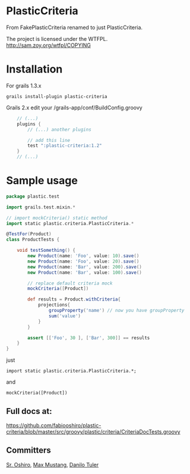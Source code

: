 PlasticCriteria
===================

From FakePlasticCriteria renamed to just PlasticCriteria.

The project is licensed under the WTFPL.
http://sam.zoy.org/wtfpl/COPYING


# Installation

For grails 1.3.x

```
grails install-plugin plastic-criteria
```

Grails 2.x edit your <your-project>/grails-app/conf/BuildConfig.groovy

```groovy
    // (...)
    plugins {
        // (...) another plugins

        // add this line
        test ":plastic-criteria:1.2"
    }
    // (...)
```

# Sample usage

```groovy
package plastic.test

import grails.test.mixin.*

// import mockCriteria() static method
import static plastic.criteria.PlasticCriteria.*

@TestFor(Product)
class ProductTests {

    void testSomething() {
		new Product(name: 'Foo', value: 10).save()
		new Product(name: 'Foo', value: 20).save()
		new Product(name: 'Bar', value: 200).save()
		new Product(name: 'Bar', value: 100).save()

		// replace default criteria mock
		mockCriteria([Product])

		def results = Product.withCriteria{
			projections{
				groupProperty('name') // now you have groupProperty
				sum('value')
			}
		}

		assert [['Foo', 30 ], ['Bar', 300]] == results
    }
}


```
just
```
import static plastic.criteria.PlasticCriteria.*;
```
and
```
mockCriteria([Product])
```

Full docs at:
-------------

https://github.com/fabiooshiro/plastic-criteria/blob/master/src/groovy/plastic/criteria/CriteriaDocTests.groovy

## Committers
<a href="https://twitter.com/fabiooshiro">Sr. Oshiro</a>,
<a href="http://www.facebook.com/MaxMustang23">Max Mustang</a>,
<a href="https://twitter.com/dtuler">Danilo Tuler</a>
